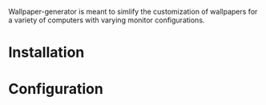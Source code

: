 Wallpaper-generator is meant to simlify the customization of wallpapers
for a variety of computers with varying monitor configurations.

Installation
============

Configuration
=============
